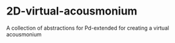 # 2D-virtual-acousmonium
A collection of abstractions for Pd-extended for creating a virtual acousmonium
